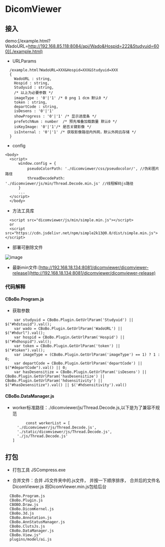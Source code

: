 ﻿# DicomViewer

## 接入

demo:[/example.html?WadoURL=http://192.168.85.118:8084/api/Wado&Hospid=222&Studyuid=600](./example.html)

* URLParams

```
  /example.html?WadoURL=XXX&Hospid=XXX&Studyuid=XXX
  {
    WadoURL : string,
    Hospid : string,
    Studyuid : string,
    /* 以上为必要参数 */
    imageType : '0'|'1' /* 0 png 1 dcm 默认0 */
    token : string,
    departCode : string,
    isDesens : '0'|'1'
    showProgress : '0'|'1' /* 显示进度条 */
    prefetchNum : number  /* 预先堆叠加载数量 默认0 */
    isKeyImage: '0'|'1'/* 是否关键影像 */
    isInternal : '0'|'1' /* 获取影像路径内外网，默认外网云存储 */
  }
  ```
  * config
  ```
  <body>
    <script>
        window.config = {
            pseudoColorPath: './dicomviewer/css/pseudocolor/', //伪彩图片路径
            threadDecodePath: './dicomviewer/js/min/Thread.Decode.min.js' //线程解码js路径
        }
        ...
    </script>
    </body>
  ```
 * 方法工具库
  ```
    <script src="dicomviewer/js/min/simple.min.js"></script>
    or
    <script src="https://cdn.jsdelivr.net/npm/simple2k13@0.0/dist/simple.min.js"></script>

  ```

 * 部署可删除文件

  ![image](https://files.catbox.moe/95qwh6.png)

* 最新min文件:[http://192.168.18.134:8081/dicomviewer/dicomviewer-release](http://192.168.18.134:8081/dicomviewer/dicomviewer-release)

### 代码解释

#### CBoBo.Program.js

* 	获取参数

  ```
      var studyuid = CBoBo.Plugin.GetUrlParam('Studyuid') || $("#hdstuuid").val();
      var wado = CBoBo.Plugin.GetUrlParam('WadoURL') || $("#hdurl").val();
      var hospid = CBoBo.Plugin.GetUrlParam('Hospid') || $("#hdhospid").val();
      var token = CBoBo.Plugin.GetUrlParam('token') || $("#token").val();
      var imageType = (CBoBo.Plugin.GetUrlParam('imageType') == 1) ? 1 : 0;
      var departCode = CBoBo.Plugin.GetUrlParam('departCode') || $("#departCode").val() || 0;
      var hasDesensitize = CBoBo.Plugin.GetUrlParam('isDesens') || CBoBo.Plugin.GetUrlParam('hasDesensitize') || CBoBo.Plugin.GetUrlParam('hdsensitivity') || $("#hasDesensitize").val() || $('#hdsensitivity').val()
  ```


#### CBoBo.DataManager.js

* worker标准路径：./dicomviewer/js/Thread.Decode.js,以下是为了兼容不规范
  ```
		const workerList = [
    './dicomviewer/js/Thread.Decode.js',
    './static/dicomviewer/js/Thread.Decode.js',
    './js/Thread.Decode.js'
  ]
  ```


## 打包

  * 打包工具   JSCompress.exe

  * 合并文件：合并 JS文件夹中的.js文件，  并按一下顺序排序， 合并后的文件名DicomViewer.js  将DicomViewer.min.js包给后台
  ```
    CBoBo.Program.js
    CBoBo.Plugin.js
    CBOBO.Draw.js
    CBoBo.DicomKernel.js
    CBoBo.3d.js
    CBoBo.Annotation.js
    CBoBo.AnnStatusManager.js
    CBoBo.ClutsJs.js
    CBoBo.DataManager.js
    CBoBo.View.js"
    plugins/model/ai.js
  ```

